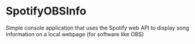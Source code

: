 # SpotifyOBSInfo
Simple console application that uses the Spotify web API to display song information on a local webpage (for software like OBS)
